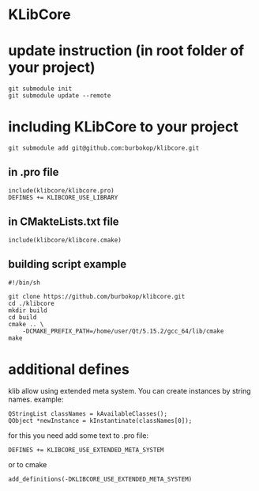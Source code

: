 # KLibCore


# update instruction (in root folder of your project)

```
git submodule init
git submodule update --remote 
```

# including KLibCore to your project

```
git submodule add git@github.com:burbokop/klibcore.git
```

## in .pro file

```
include(klibcore/klibcore.pro)
DEFINES += KLIBCORE_USE_LIBRARY
```

## in CMakteLists.txt file
```
include(klibcore/klibcore.cmake)
```

## building script example

```
#!/bin/sh

git clone https://github.com/burbokop/klibcore.git
cd ./klibcore
mkdir build
cd build
cmake .. \
	-DCMAKE_PREFIX_PATH=/home/user/Qt/5.15.2/gcc_64/lib/cmake
make
```

# additional defines

klib allow using extended meta system.
You can create instances by string names.
example:

```
QStringList classNames = kAvailableClasses();
QObject *newInstance = kInstantinate(classNames[0]);

```

for this you need add some text to .pro file:

```
DEFINES += KLIBCORE_USE_EXTENDED_META_SYSTEM
```
or to cmake
```
add_definitions(-DKLIBCORE_USE_EXTENDED_META_SYSTEM)
```
